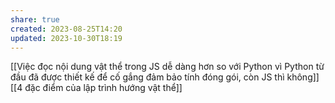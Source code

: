 ```yaml
---
share: true
created: 2023-08-25T14:20
updated: 2023-10-30T18:19
---
```

[[Việc đọc nội dung vật thể trong JS dễ dàng hơn so với Python vì Python từ đầu đã được thiết kế để cố gắng đảm bảo tính đóng gói, còn JS thì không]]
[[4 đặc điểm của lập trình hướng vật thể]]
